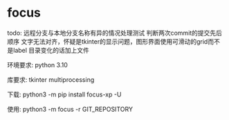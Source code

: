 # focus
todo:
    远程分支与本地分支名称有异的情况处理测试
    判断两次commit的提交先后顺序
    文字无法对齐，怀疑是tkinter的显示问题，图形界面使用可滑动的grid而不是label
    目录变化的话加上文件

环境要求:
    python 3.10

库要求:
    tkinter
    multiprocessing

下载:
    python3 -m pip install focus-xp -U

使用:
    python3 -m focus -r GIT_REPOSITORY